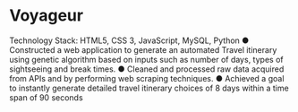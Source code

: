 # Voyageur
Technology Stack: HTML5, CSS 3, JavaScript, MySQL, Python ● Constructed a web application to generate an automated Travel itinerary using genetic algorithm based on inputs such as number of days, types of sightseeing and break times. ● Cleaned and processed raw data acquired from APIs and by performing web scraping techniques. ● Achieved a goal to instantly generate detailed travel itinerary choices of 8 days within a time span of 90 seconds
